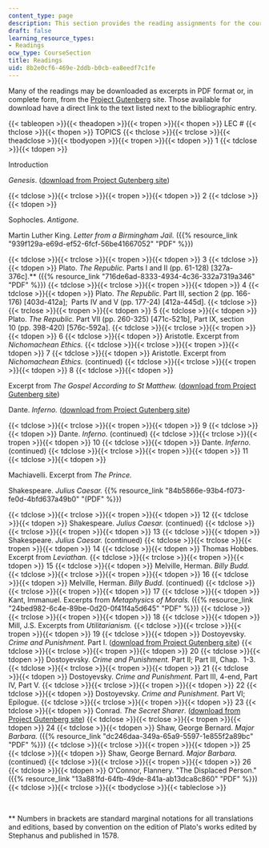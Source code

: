 ```yaml
---
content_type: page
description: This section provides the reading assignments for the course.
draft: false
learning_resource_types:
- Readings
ocw_type: CourseSection
title: Readings
uid: 8b2e0cf6-469e-2ddb-b0cb-ea8eedf7c1fe
---
```

Many of the readings may be downloaded as excerpts in PDF format or, in complete form, from the [Project Gutenberg](http://gutenberg.org/) site. Those available for download have a direct link to the text listed next to the bibliographic entry.

{{< tableopen >}}{{< theadopen >}}{{< tropen >}}{{< thopen >}}
LEC #
{{< thclose >}}{{< thopen >}}
TOPICS
{{< thclose >}}{{< trclose >}}{{< theadclose >}}{{< tbodyopen >}}{{< tropen >}}{{< tdopen >}}
1
{{< tdclose >}}{{< tdopen >}}

Introduction

*Genesis*. ([download from Project Gutenberg site](http://www.gutenberg.org/wiki/Main_Page))

{{< tdclose >}}{{< trclose >}}{{< tropen >}}{{< tdopen >}}
2
{{< tdclose >}}{{< tdopen >}}

Sophocles. *Antigone.*

Martin Luther King. *Letter from a Birmingham Jail.* ({{% resource_link "939f129a-e69d-ef52-6fcf-56be41667052" "PDF" %}})

{{< tdclose >}}{{< trclose >}}{{< tropen >}}{{< tdopen >}}
3
{{< tdclose >}}{{< tdopen >}}
Plato. *The Republic.* Parts I and II (pp. 61-128) \[327a-376c\].\*\* ({{% resource_link "716de6ad-8333-4934-4c36-332a7319a346" "PDF" %}})
{{< tdclose >}}{{< trclose >}}{{< tropen >}}{{< tdopen >}}
4
{{< tdclose >}}{{< tdopen >}}
Plato. *The Republic*. Part III, section 2 (pp. 166-176) \[403d-412a\];  Parts IV and V (pp. 177-24) \[412a-445d\].
{{< tdclose >}}{{< trclose >}}{{< tropen >}}{{< tdopen >}}
5
{{< tdclose >}}{{< tdopen >}}
Plato. *The Republic.* Part VII (pp. 260-325) \[471c-521b\], Part IX, section 10 (pp. 398-420) \[576c-592a\].
{{< tdclose >}}{{< trclose >}}{{< tropen >}}{{< tdopen >}}
6
{{< tdclose >}}{{< tdopen >}}
Aristotle. Excerpt from *Nichomachean Ethics.*
{{< tdclose >}}{{< trclose >}}{{< tropen >}}{{< tdopen >}}
7
{{< tdclose >}}{{< tdopen >}}
Aristotle. Excerpt from *Nichomachean Ethics.* (continued)
{{< tdclose >}}{{< trclose >}}{{< tropen >}}{{< tdopen >}}
8
{{< tdclose >}}{{< tdopen >}}

Excerpt from *The Gospel According to St Matthew.* ([download from Project Gutenberg site](http://www.gutenberg.org/wiki/Main_Page))

Dante. *Inferno.* ([download from Project Gutenberg site](http://www.gutenberg.org/wiki/Main_Page))

{{< tdclose >}}{{< trclose >}}{{< tropen >}}{{< tdopen >}}
9
{{< tdclose >}}{{< tdopen >}}
Dante. *Inferno.* (continued)
{{< tdclose >}}{{< trclose >}}{{< tropen >}}{{< tdopen >}}
10
{{< tdclose >}}{{< tdopen >}}
Dante. *Inferno.* (continued)
{{< tdclose >}}{{< trclose >}}{{< tropen >}}{{< tdopen >}}
11
{{< tdclose >}}{{< tdopen >}}

Machiavelli. Excerpt from *The Prince.*

Shakespeare. *Julius Caesar.* {{% resource_link "84b5866e-93b4-f073-fe0d-4bfd637a49b0" "(PDF" %}})

{{< tdclose >}}{{< trclose >}}{{< tropen >}}{{< tdopen >}}
12
{{< tdclose >}}{{< tdopen >}}
Shakespeare. *Julius Caesar.* (continued)
{{< tdclose >}}{{< trclose >}}{{< tropen >}}{{< tdopen >}}
13
{{< tdclose >}}{{< tdopen >}}
Shakespeare. *Julius Caesar.* (continued)
{{< tdclose >}}{{< trclose >}}{{< tropen >}}{{< tdopen >}}
14
{{< tdclose >}}{{< tdopen >}}
Thomas Hobbes. Excerpt from *Leviathan.*
{{< tdclose >}}{{< trclose >}}{{< tropen >}}{{< tdopen >}}
15
{{< tdclose >}}{{< tdopen >}}
Melville, Herman. *Billy Budd.*
{{< tdclose >}}{{< trclose >}}{{< tropen >}}{{< tdopen >}}
16
{{< tdclose >}}{{< tdopen >}}
Melville, Herman. *Billy Budd.* (continued)
{{< tdclose >}}{{< trclose >}}{{< tropen >}}{{< tdopen >}}
17
{{< tdclose >}}{{< tdopen >}}
Kant, Immanuel. Excerpts from *Metaphysics of Morals.* ({{% resource_link "24bed982-6c4e-89be-0d20-0f41f4a5d645" "PDF" %}})
{{< tdclose >}}{{< trclose >}}{{< tropen >}}{{< tdopen >}}
18
{{< tdclose >}}{{< tdopen >}}
Mill, J.S. Excerpts from *Utilitarianism.*
{{< tdclose >}}{{< trclose >}}{{< tropen >}}{{< tdopen >}}
19
{{< tdclose >}}{{< tdopen >}}
Dostoyevsky. *Crime and Punishment.* Part I. ([download from Project Gutenberg site](http://www.gutenberg.org/wiki/Main_Page))
{{< tdclose >}}{{< trclose >}}{{< tropen >}}{{< tdopen >}}
20
{{< tdclose >}}{{< tdopen >}}
Dostoyevsky. *Crime and Punishment.* Part II; Part III, Chap.  1-3.
{{< tdclose >}}{{< trclose >}}{{< tropen >}}{{< tdopen >}}
21
{{< tdclose >}}{{< tdopen >}}
Dostoyevsky. *Crime and Punishment.* Part III, 4-end, Part IV, Part V.
{{< tdclose >}}{{< trclose >}}{{< tropen >}}{{< tdopen >}}
22
{{< tdclose >}}{{< tdopen >}}
Dostoyevsky. *Crime and Punishment.* Part VI; Epilogue.
{{< tdclose >}}{{< trclose >}}{{< tropen >}}{{< tdopen >}}
23
{{< tdclose >}}{{< tdopen >}}
Conrad. *The Secret Sharer*. ([download from Project Gutenberg site](http://www.gutenberg.org/wiki/Main_Page))
{{< tdclose >}}{{< trclose >}}{{< tropen >}}{{< tdopen >}}
24
{{< tdclose >}}{{< tdopen >}}
Shaw, George Bernard. *Major Barbara.* ({{% resource_link "dc246daa-349a-65a9-5597-1e855f2a89bc" "PDF" %}})
{{< tdclose >}}{{< trclose >}}{{< tropen >}}{{< tdopen >}}
25
{{< tdclose >}}{{< tdopen >}}
Shaw, George Bernard. *Major Barbara.* (continued)
{{< tdclose >}}{{< trclose >}}{{< tropen >}}{{< tdopen >}}
26
{{< tdclose >}}{{< tdopen >}}
O'Connor, Flannery. "The Displaced Person." ({{% resource_link "13a881fd-64fb-49de-841a-ab13dca8c860" "PDF" %}})
{{< tdclose >}}{{< trclose >}}{{< tbodyclose >}}{{< tableclose >}}

 

\*\* Numbers in brackets are standard marginal notations for all translations and editions, based by convention on the edition of Plato's works edited by Stephanus and published in 1578.
